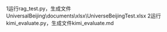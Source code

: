 1运行rag_test.py，生成文件UniversalBeijing\documents\xlsx\UniverseBeijingTest.xlsx
2运行kimi_evaluate.py，生成文件kimi_evaluate.md



